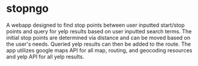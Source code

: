 # stopngo
A webapp designed to find stop points between user inputted start/stop points and query for yelp results based on user inputted search terms. The initial stop points are determined via distance and can be moved based on the user's needs. Queried yelp results can then be added to the route. 
The app utilizes google maps API for all map, routing, and geocoding resources and yelp API for all yelp results. 
